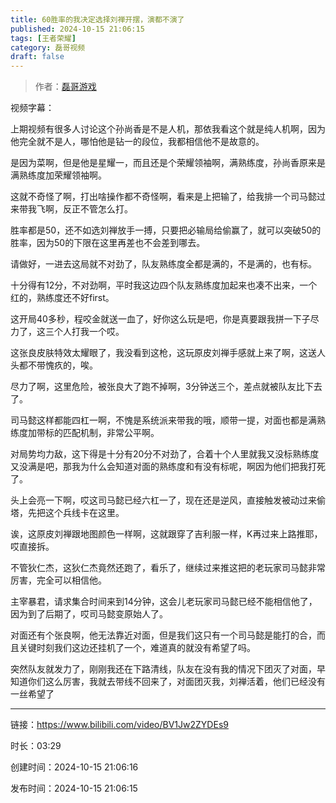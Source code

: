 ```yaml
---
title: 60胜率的我决定选择刘禅开摆，演都不演了
published: 2024-10-15 21:06:15
tags: [王者荣耀]
category: 磊哥视频
draft: false
---
```



> 作者：[磊哥游戏](https://space.bilibili.com/268941858?spm_id_from=333.788.upinfo.head.click)

视频字幕：

上期视频有很多人讨论这个孙尚香是不是人机，那依我看这个就是纯人机啊，因为他完全就不是人，哪怕他是钻一的段位，我都相信他不是故意的。

是因为菜啊，但是他是星耀一，而且还是个荣耀领袖啊，满熟练度，孙尚香原来是满熟练度加荣耀领袖啊。

这就不奇怪了啊，打出啥操作都不奇怪啊，看来是上把输了，给我排一个司马懿过来带我飞啊，反正不管怎么打。

胜率都是50，还不如选刘禅放手一搏，只要把必输局给偷赢了，就可以突破50的胜率，因为50的下限在这里再差也不会差到哪去。

请做好，一进去这局就不对劲了，队友熟练度全都是满的，不是满的，也有标。

十分得有12分，不对劲啊，平时我这边四个队友熟练度加起来也凑不出来，一个红的，熟练度还不好first。

这开局40多秒，程咬金就送一血了，好你这么玩是吧，你是真要跟我拼一下子尽力了，这三个人打我一个哎。

这张良皮肤特效太耀眼了，我没看到这枪，这玩原皮刘禅手感就上来了啊，这送人头都不带愧疚的，唉。

尽力了啊，这里危险，被张良大了跑不掉啊，3分钟送三个，差点就被队友比下去了。

司马懿这样都能四杠一啊，不愧是系统派来带我的哦，顺带一提，对面也都是满熟练度加带标的匹配机制，非常公平啊。

对局势均力敌，这下得是十分有20分不对劲了，合着十个人里就我又没标熟练度又没满是吧，那我为什么会知道对面的熟练度和有没有标呢，啊因为他们把我打死了。

头上会亮一下啊，哎这司马懿已经六杠一了，现在还是逆风，直接触发被动过来偷塔，先把这个兵线卡在这里。

诶，这原皮刘禅跟地图颜色一样啊，这就跟穿了吉利服一样，K再过来上路推耶，哎直接拆。

不管狄仁杰，这狄仁杰竟然还跑了，看乐了，继续过来推这把的老玩家司马懿非常厉害，完全可以相信他。

主宰暴君，请求集合时间来到14分钟，这会儿老玩家司马懿已经不能相信他了，因为到了后期了，哎司马懿变原始人了。

对面还有个张良啊，他无法靠近对面，但是我们这只有一个司马懿是能打的合，而且关键时刻我们这边还挂机了一个，难道真的就没有希望了吗。

突然队友就发力了，刚刚我还在下路清线，队友在没有我的情况下团灭了对面，早知道你们这么厉害，我就去带线不回来了，对面团灭我，刘禅活着，他们已经没有一丝希望了

---


链接：https://www.bilibili.com/video/BV1Jw2ZYDEs9



时长：03:29

创建时间：2024-10-15 21:06:16

发布时间：2024-10-15 21:06:15
